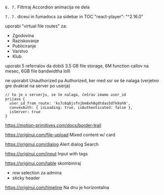 `6. 7.`
Filtriraj Accordion animacija ne dela

`7. 7.`
diceui in fumadocs za sidebar in TOC
"react-player": "^2.16.0"

uporabi "virtual file routes" za:

- Zgodovina
- Raziskovanje
- Publiciranje
- Varstvo
- Klub

uporabi 5 referralov da dobiš 3.5 GB file storage, 6M function callov na mesec, 6GB file bandwidtha lolll

ne uporabit Unauthorized pa Authorized, ker med ssr se še nalaga (verjetno gre dvakrat na server po userja)

```
// to je v serverju, se še nalaga, češrav imamo user_id
prijava {
  user_id_from_route: 'ks7c6q8jsfnjbm8xh8gdtdas5d7k9ah0',
  convexAuth: { isLoading: true, isAuthenticated: false },
  isServer: true
}
```

https://motion-primitives.com/docs/border-trail

https://originui.com/file-upload
Mixed content w/ card

https://originui.com/dialog
Alert dialog
Search

https://originui.com/input
Input with tags

https://originui.com/table
skombiniraj

- row selection za admina
- sticky header

https://originui.com/timeline
Na dnu je horizontalna
